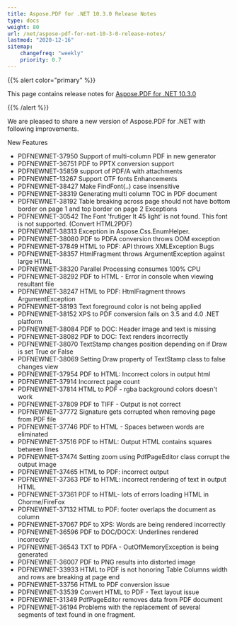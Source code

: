 ```yaml
---
title: Aspose.PDF for .NET 10.3.0 Release Notes
type: docs
weight: 80
url: /net/aspose-pdf-for-net-10-3-0-release-notes/
lastmod: "2020-12-16"
sitemap:
    changefreq: "weekly"
    priority: 0.7
---
```


{{% alert color="primary" %}} 

This page contains release notes for [Aspose.PDF for .NET 10.3.0](http://www.aspose.com/downloads/pdf/net/new-releases/aspose.pdf-for-.net-10.3.0/)

{{% /alert %}} 

We are pleased to share a new version of Aspose.PDF for .NET with following improvements.

New Features

- PDFNEWNET-37950 Support of multi-column PDF in new generator
- PDFNEWNET-36751 PDF to PPTX conversion support
- PDFNEWNET-35859 support of PDF/A with attachments
- PDFNEWNET-13267 Support OTF fonts
  Enhancements
- PDFNEWNET-38427 Make FindFont(..) case insensitive
- PDFNEWNET-38319 Generating multi column TOC in PDF document
- PDFNEWNET-38192 Table breaking across page should not have bottom border on page 1 and top border on page 2
  Exceptions
- PDFNEWNET-30542 The Font 'frutiger lt 45 light' is not found. This font is not supported. (Convert HTML2PDF)
- PDFNEWNET-38313 Exception in Aspose.Css.EnumHelper.
- PDFNEWNET-38080 PDF to PDFA conversion throws OOM exception
- PDFNEWNET-37849 HTML to PDF: API throws XMLException
  Bugs
- PDFNEWNET-38357 HtmlFragment throws ArgumentException against large HTML
- PDFNEWNET-38320 Parallel Processing consumes 100% CPU
- PDFNEWNET-38292 PDF to HTML - Error in console when viewing resultant file
- PDFNEWNET-38247 HTML to PDF: HtmlFragment throws ArgumentException
- PDFNEWNET-38193 Text foreground color is not being applied
- PDFNEWNET-38152 XPS to PDF conversion fails on 3.5 and 4.0 .NET platform
- PDFNEWNET-38084 PDF to DOC: Header image and text is missing
- PDFNEWNET-38082 PDF to DOC: Text renders incorrectly
- PDFNEWNET-38070 TextStamp changes position depending on if Draw is set True or False
- PDFNEWNET-38069 Setting Draw property of TextStamp class to false changes view
- PDFNEWNET-37954 PDF to HTML: Incorrect colors in output html
- PDFNEWNET-37914 Incorrect page count
- PDFNEWNET-37814 HTML to PDF - rgba background colors doesn't work
- PDFNEWNET-37809 PDF to TIFF - Output is not correct
- PDFNEWNET-37772 Signature gets corrupted when removing page from PDF file
- PDFNEWNET-37746 PDF to HTML - Spaces between words are eliminated
- PDFNEWNET-37516 PDF to HTML: Output HTML contains squares between lines
- PDFNEWNET-37474 Setting zoom using PdfPageEditor class corrupt the output image
- PDFNEWNET-37465 HTML to PDF: incorrect output
- PDFNEWNET-37363 PDF to HTML: incorrect rendering of text in output HTML
- PDFNEWNET-37361 PDF to HTML- lots of errors loading HTML in Chorme/FireFox
- PDFNEWNET-37132 HTML to PDF: footer overlaps the document as column
- PDFNEWNET-37067 PDF to XPS: Words are being rendered incorrectly
- PDFNEWNET-36596 PDF to DOC/DOCX: Underlines rendered incorrectly
- PDFNEWNET-36543 TXT to PDFA - OutOfMemoryException is being generated
- PDFNEWNET-36007 PDF to PNG results into distorted image
- PDFNEWNET-33933 HTML to PDF is not honoring Table Columns width and rows are breaking at page end
- PDFNEWNET-33756 HTML to PDF conversion issue
- PDFNEWNET-33539 Convert HTML to PDF - Text layout issue
- PDFNEWNET-31349 PdfPageEditor removes data from PDF document
- PDFNEWNET-36194 Problems with the replacement of several segments of text found in one fragment.
